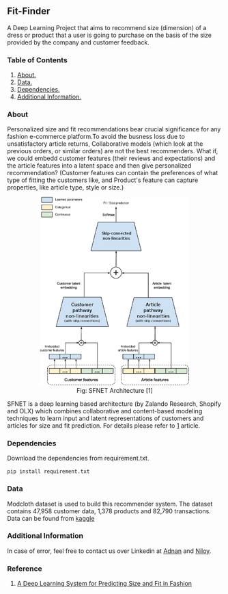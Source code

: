 ## Fit-Finder

A Deep Learning Project that aims to recommend size (dimension) of a dress or product that a user is going to purchase on the basis of the size provided by the company and customer feedback.


### Table of Contents
1. [ About. ](#about)
2. [ Data. ](#data)
3. [ Dependencies. ](#dependencies)
4. [ Additional Information. ](#info)


<a name="about"></a>
### About
Personalized size and fit recommendations bear crucial significance for any fashion e-commerce platform.To avoid the busness loss due to unsatisfactory article returns, Collaborative models (which look at the previous orders, or similar orders) are not the best recommenders. What if, we could embedd customer features (their reviews and expectations) and the article features into a latent space and then give personalized recommendation? 
(Customer features can contain the preferences of what type of fitting the customers like, and Product's feature can capture properties, like article type, style or size.)


<p align="center">
  <img src="https://github.com/Niloy-Chakraborty/Fit-Finder/blob/main/SFNET_architecture.png" width="350" title="SFNET">
  <br/>
  Fig: SFNET Architecture [1]
</p>

SFNET is a deep learning based architecture (by Zalando Research, Shopify and OLX) which combines collaborative and content-based modeling techniques to learn input and latent representations of customers
and articles for size and fit prediction. For details please refer to [1](#1) article.


<a name="Dependencies"></a>
### Dependencies
Download the dependencies from requirement.txt.
```
pip install requirement.txt
```

<a name="data"></a>
### Data 
Modcloth dataset is used to build this recommender system. The dataset contains 47,958 customer data, 1,378 products and 82,790 transactions.
Data can be found from [kaggle](https://www.kaggle.com/rmisra/clothing-fit-dataset-for-size-recommendation)

<a name="info"></a>
### Additional Information
In case of error, feel free to contact us over Linkedin at [Adnan](https://www.linkedin.com/in/adnan-karol-aa1666179/) and [Niloy](https://www.linkedin.com/in/niloy-chakraborty/).

### Reference
1. [A Deep Learning System for Predicting Size and Fit in Fashion](https://arxiv.org/pdf/1907.09844.pdf)
